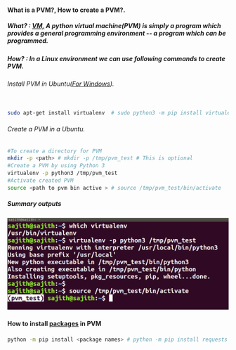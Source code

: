 #### What is a PVM?, How to create a PVM?.

##### What? : [VM,](https://en.wikipedia.org/wiki/Virtual_machine)  A python virtual machine(PVM) is simply a program which provides a general programming environment -- a program which can be programmed.

##### How? : In a Linux environment we can use following commands to create PVM.

###### Install PVM in Ubuntu([For Windows](https://www.geeksforgeeks.org/creating-python-virtual-environment-windows-linux/)).
```bash

sudo apt-get install virtualenv  # sudo python3 -m pip install virtualenv
```

###### Create a PVM in a Ubuntu.
```bash
#To create a directory for PVM
mkdir -p <path> # mkdir -p /tmp/pvm_test # This is optional
#Create a PVM by using Python 3
virtualenv -p python3 /tmp/pvm_test
#Activate created PVM
source <path to pvm bin active > # source /tmp/pvm_test/bin/activate
```

##### Summary outputs
![](../images/vmcreate.png)

#### How to install [packages](https://pypi.org/search/) in PVM

```bash
python -m pip install <package names> # python -m pip install requests
```


